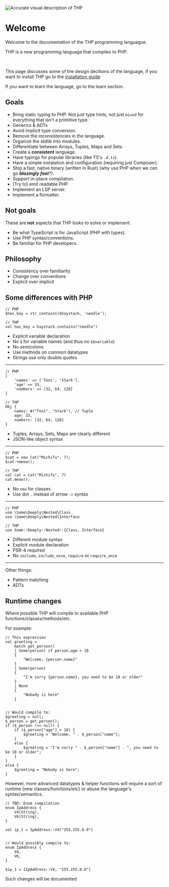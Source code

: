 ![Accurate visual description of THP](/img/desc_thp.jpg)


# Welcome

Welcome to the documentation of the THP programming languague.

THP is a new programming language that compiles to PHP.

<br>

This page discusses some of the design decitions of the language,
if you want to install THP go to the [installation guide](/installation-guide)

If you want to learn the language, go to the learn section.

## Goals

- Bring static typing to PHP: Not just type hints, not just `mixed` for everything
    that isn't a primitive type.
- Generics & ADTs
- Avoid implicit type conversion.
- Remove the inconsistencies in the language.
- Organize the stdlib into modules.
- Differentiate between Arrays, Tuples, Maps and Sets.
- Create a **consistent** language.
- Have typings for popular libraries (like TS's `.d.ts`).
- Have a simple instalation and configuration (requiring just Composer).
- Ship a fast, native binary (written in Rust) (why use PHP when we can go **_blazingly fast_**?).
- Support in-place compilation.
- (Try to) emit readable PHP.
- Implement an LSP server.
- Implement a formatter.


## Not goals

These are **not** aspects that THP looks to solve or implement.

- Be what TypeScript is for JavaScript (PHP with types).
- Use PHP syntax/conventions.
- Be familiar for PHP developers.


## Philosophy

- Consistency over familiarity
- Change over conventions
- Explicit over implicit


## Some differences with PHP

```thp
// PHP
$has_key = str_contains($haystack, 'needle');

// THP
val has_key = haystack.contains("needle")
```

- Explicit variable declaration
- No `$` for variable names (and thus no `$$variable`)
- No semicolons
- Use methods on common datatypes
- Strings use only double quotes

---

```thp
// PHP
[
    'names' => ['Toni', 'Stark'],
    'age' => 33,
    'numbers' => [32, 64, 128]
]

// THP
Obj {
    names: #("Toni", "Stark"), // Tuple
    age: 33,
    numbers: [32, 64, 128]
}
```

- Tuples, Arrays, Sets, Maps are clearly different
- JSON-like object syntax

---

```thp
// PHP
$cat = new Cat("Michifu", 7);
$cat->meow();

// THP
val cat = Cat("Michifu", 7)
cat.meow();
```

- No `new` for classes
- Use dot `.` instead of arrow `->` syntax

---


```thp
// PHP
use \Some\Deeply\Nested\Class
use \Some\Deeply\Nested\Interface

// THP
use Some::Deeply::Nested::{Class, Interface}
```

- Different module syntax
- Explicit module declaration
- PSR-4 required
- No `include`, `include_once`, `require` or `require_once`

---

Other things:

- Pattern matching
- ADTs


## Runtime changes

Where possible THP will compile to available PHP functions/classes/methods/etc.

For example:

```thp
// This expression
val greeting = 
    match get_person()
    | Some(person) if person.age > 18
    { 
        "Welcome, {person.name}"
    }
    | Some(person)
    {
        "I'm sorry {person.name}, you need to be 18 or older"
    }
    | None
    {
        "Nobody is here"
    }


// Would compile to:
$greeting = null;
$_person = get_person();
if ($_person !== null) {
    if ($_person["age"] > 18) {
        $greeting = "Welcome, " . $_person["name"];
    }
    else {
        $greeting = "I'm sorry " . $_person["name"] . ", you need to be 18 or older";
    }
}
else {
    $greeting = "Nobody is here";
}
```

However, more advanced datatypes & helper functions will require a sort of
runtime (new classes/functions/etc) or abuse the language's syntax/semantics.


```thp
// TBD: Enum compilation
enum IpAddress {
    V4(String),
    V6(String),
}

val ip_1 = IpAddress::V4("255.255.0.0")


// Would possibly compile to:
enum IpAddress {
    V4,
    V6,
}

$ip_1 = [IpAddress::V4, "255.255.0.0"]
```

Such changes will be documented


